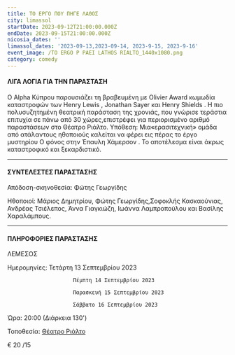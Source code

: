 ```yaml
---
title: ΤΟ ΕΡΓΟ ΠΟΥ ΠΗΓΕ ΛΑΘΟΣ
city: limassol
startDate: 2023-09-12T21:00:00.000Z
endDate: 2023-09-15T21:00:00.000Z
nicosia_dates: ''
limassol_dates: '2023-09-13,2023-09-14, 2023-9-15, 2023-9-16'
event_image: /TO ERGO P PAEI LATHOS RIALTO_1440x1080.png
category: comedy
---
```


#### ΛΙΓΑ ΛΟΓΙΑ ΓΙΑ ΤΗΝ ΠΑΡΑΣΤΑΣΗ

O Alpha Κύπρου παρουσιάζει τη βραβευμένη με	Olivier Award κωμωδία καταστροφών	των Henry Lewis , Jonathan Sayer και Henry Shields . Η πιο πολυσυζητημένη θεατρική παράσταση της χρονιάς, που γνώρισε τεράστια επιτυχία σε πάνω από 30 χώρες,επιστρέφει για περιορισμένο αριθμό παραστάσεων στο Θέατρο Ριάλτο. Υπόθεση: Μια«ερασιτεχνική» ομάδα από ατάλαντους ηθοποιούς καλείται να φέρει εις πέρας το έργο μυστηρίου	Ο φόνος στην Έπαυλη Χάμερσον	. Το αποτέλεσμα είναι άκρως καταστροφικό και ξεκαρδιστικό.

***

#### ΣΥΝΤΕΛΕΣΤΕΣ ΠΑΡΑΣΤΑΣΗΣ

Απόδοση-σκηνοθεσία: Φώτης Γεωργίδης

Ηθοποιοί: Μάριος Δημητρίου, Φώτης Γεωργίδης,Σοφοκλής Κασκαούνιας, Ανδρέας Τσιέλεπος, Άννα Γιαγκιώζη, Ιωάννα Λαμπροπούλου και Βασίλης Χαραλάμπους.

***

#### ΠΛΗΡΟΦΟΡΙΕΣ ΠΑΡΑΣΤΑΣΗΣ

ΛΕΜΕΣΟΣ

Ημερομηνίες: Τετάρτη 13 Σεπτεμβρίου 2023

                         Πέμπτη 14 Σεπτεμβρίου 2023

                         Παρασκευή 15 Σεπτεμβρίου 2023

                         Σάββατο 16 Σεπτεμβρίου 2023

Ώρα: 20:00 (Διάρκεια 130')

Τοποθεσία: [Θέατρο Ριάλτο](https://www.google.com/maps/place/Rialto+Theatre/@34.6795424,33.0432363,17z/data=!3m1!4b1!4m6!3m5!1s0x14e7331ab1ec9197:0xdf6e42bed1d077b1!8m2!3d34.679538!4d33.0458112!16s%2Fg%2F1xb0n5zr?entry=ttu)

€ 20 /15

